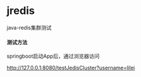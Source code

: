 # jredis
java-redis集群测试

#### 测试方法

springboot启动App后，通过浏览器访问

http://127.0.0.1:8080/testJedisCluster?username=lilei
